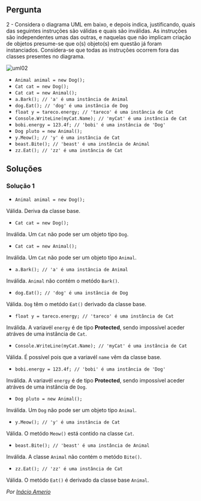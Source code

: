 ## Pergunta

2 - Considera o diagrama UML em baixo, e depois indica, justificando, quais das
seguintes instruções são válidas e quais são inválidas. As instruções são
independentes umas das outras, e naquelas que não implicam criação de objetos
presume-se que o(s) objeto(s) em questão já foram instanciados. Considera-se
que todas as instruções ocorrem fora das classes presentes no diagrama.

![uml02](../img/uml02.png)

* `Animal animal = new Dog();`
* `Cat cat = new Dog();`
* `Cat cat = new Animal();`
* `a.Bark(); // 'a' é uma instância de Animal`
* `dog.Eat(); // 'dog' é uma instância de Dog`
* `float y = tareco.energy; // 'tareco' é uma instância de Cat`
* `Console.WriteLine(myCat.Name); // 'myCat' é uma instância de Cat`
* `bobi.energy = 123.4f; // 'bobi' é uma instância de 'Dog'`
* `Dog pluto = new Animal();`
* `y.Meow(); // 'y' é uma instância de Cat`
* `beast.Bite(); // 'beast' é uma instância de Animal`
* `zz.Eat(); // 'zz' é uma instância de Cat`

## Soluções

### Solução 1

* `Animal animal = new Dog();`

Válida. Deriva da classe base.

* `Cat cat = new Dog();`

Inválida. Um `Cat` não pode ser um objeto tipo `Dog`.

* `Cat cat = new Animal();`

Inválida. Um `Cat` não pode ser um objeto tipo `Animal`.

* `a.Bark(); // 'a' é uma instância de Animal`

Inválida. `Animal` não contém o metódo `Bark()`.

* `dog.Eat(); // 'dog' é uma instância de Dog`

Válida. `Dog` têm o metódo `Eat()` derivado da classe base.

* `float y = tareco.energy; // 'tareco' é uma instância de Cat`

Inválida. A variavél `energy` é de tipo **Protected**, sendo impossível aceder
atráves de uma instância de `Cat`.

* `Console.WriteLine(myCat.Name); // 'myCat' é uma instância de Cat`

Válida. É possível pois que a variavél `name` vêm da classe base.

* `bobi.energy = 123.4f; // 'bobi' é uma instância de 'Dog'`

Inválida. A variavél `energy` é de tipo **Protected**, sendo impossível aceder
atráves de uma instância de `Dog`.

* `Dog pluto = new Animal();`

Inválida. Um `Dog` não pode ser um objeto tipo `Animal`.

* `y.Meow(); // 'y' é uma instância de Cat`

Válida. O metódo `Meow()` está contido na classe `Cat`.

* `beast.Bite(); // 'beast' é uma instância de Animal`

Inválida. A classe `Animal` não contém o metódo `Bite()`.

* `zz.Eat(); // 'zz' é uma instância de Cat`

Válida. O metódo `Eat()` é derivado da classe base `Animal`.

*Por [Inácio Amerio](https://github.com/FPTheFluffyPawed)*
